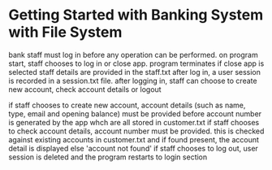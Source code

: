 # Getting Started with Banking System with File System

bank staff must log in before any operation can be performed.
on program start, staff chooses to log in or close app.
program terminates if close app is selected
staff details are provided in the staff.txt
after log in, a user session is recorded in a session.txt file.
after logging in, staff can choose to create new account, check account details or logout

if staff chooses to create new account, account details (such as name, type, email and opening balance) must be provided before account number is generated by the app whch are all stored in customer.txt
if staff chooses to check account details, account number must be provided. this is checked against existing accounts in customer.txt and if found present, the account detail is displayed else 'account not found'
if staff chooses to log out, user session is deleted and the program restarts to login section 
